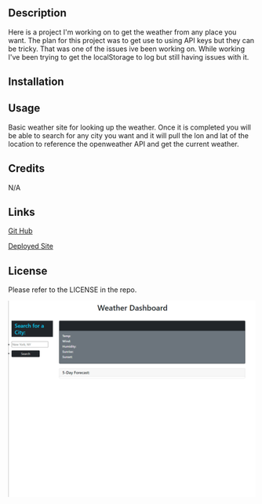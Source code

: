# <My-Password-Generator>

## Description

  Here is a project I'm working on to get the weather from any place you want. The plan for this 
project was to get use to using API keys but they can be tricky. That was one of the issues ive been working on.
While working I've been trying to get the localStorage to log but still having issues with it.

## Installation

<link href="https://cdn.jsdelivr.net/npm/bootstrap@5.1.3/dist/css/bootstrap.min.css" rel="stylesheet"
    integrity="sha384-1BmE4kWBq78iYhFldvKuhfTAU6auU8tT94WrHftjDbrCEXSU1oBoqyl2QvZ6jIW3" crossorigin="anonymous" />
<script src="https://cdn.jsdelivr.net/npm/dayjs@1.11.3/dayjs.min.js"
    integrity="sha256-iu/zLUB+QgISXBLCW/mcDi/rnf4m4uEDO0wauy76x7U=" crossorigin="anonymous"></script>

## Usage

Basic weather site for looking up the weather. Once it is completed you will be able to search for 
any city you want and it will pull the lon and lat of the location to reference the openweather API
and get the current weather.

## Credits

N/A

## Links

[Git Hub](https://github.com/HaydenLenca/My-Weather-Dashboard)

[Deployed Site]()

## License

Please refer to the LICENSE in the repo.

![WeatherDashboard](./Assets/Images/WeatherDashboard.png)
